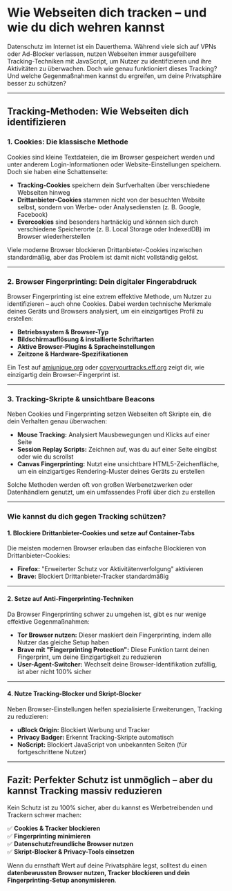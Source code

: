 # Wie Webseiten dich tracken – und wie du dich wehren kannst

Datenschutz im Internet ist ein Dauerthema. Während viele sich auf VPNs oder Ad-Blocker verlassen, nutzen Webseiten immer ausgefeiltere Tracking-Techniken mit JavaScript, um Nutzer zu identifizieren und ihre Aktivitäten zu überwachen. Doch wie genau funktioniert dieses Tracking? Und welche Gegenmaßnahmen kannst du ergreifen, um deine Privatsphäre besser zu schützen?

---

## Tracking-Methoden: Wie Webseiten dich identifizieren

### 1. Cookies: Die klassische Methode
Cookies sind kleine Textdateien, die im Browser gespeichert werden und unter anderem Login-Informationen oder Website-Einstellungen speichern. Doch sie haben eine Schattenseite:

- **Tracking-Cookies** speichern dein Surfverhalten über verschiedene Webseiten hinweg
- **Drittanbieter-Cookies** stammen nicht von der besuchten Website selbst, sondern von Werbe- oder Analysediensten (z. B. Google, Facebook)
- **Evercookies** sind besonders hartnäckig und können sich durch verschiedene Speicherorte (z. B. Local Storage oder IndexedDB) im Browser wiederherstellen

Viele moderne Browser blockieren Drittanbieter-Cookies inzwischen standardmäßig, aber das Problem ist damit nicht vollständig gelöst.

---

### 2. Browser Fingerprinting: Dein digitaler Fingerabdruck
Browser Fingerprinting ist eine extrem effektive Methode, um Nutzer zu identifizieren – auch ohne Cookies. Dabei werden technische Merkmale deines Geräts und Browsers analysiert, um ein einzigartiges Profil zu erstellen:

- **Betriebssystem & Browser-Typ**
- **Bildschirmauflösung & installierte Schriftarten**
- **Aktive Browser-Plugins & Spracheinstellungen**
- **Zeitzone & Hardware-Spezifikationen**

Ein Test auf [amiunique.org](https://amiunique.org) oder [coveryourtracks.eff.org](https://coveryourtracks.eff.org/) zeigt dir, wie einzigartig dein Browser-Fingerprint ist.  

---

### 3. Tracking-Skripte & unsichtbare Beacons
Neben Cookies und Fingerprinting setzen Webseiten oft Skripte ein, die dein Verhalten genau überwachen:  

- **Mouse Tracking:** Analysiert Mausbewegungen und Klicks auf einer Seite
- **Session Replay Scripts:** Zeichnen auf, was du auf einer Seite eingibst oder wie du scrollst
- **Canvas Fingerprinting:** Nutzt eine unsichtbare HTML5-Zeichenfläche, um ein einzigartiges Rendering-Muster deines Geräts zu erstellen

Solche Methoden werden oft von großen Werbenetzwerken oder Datenhändlern genutzt, um ein umfassendes Profil über dich zu erstellen

---

### Wie kannst du dich gegen Tracking schützen?  

#### 1. Blockiere Drittanbieter-Cookies und setze auf Container-Tabs
Die meisten modernen Browser erlauben das einfache Blockieren von Drittanbieter-Cookies:  

- **Firefox:** "Erweiterter Schutz vor Aktivitätenverfolgung" aktivieren  
- **Brave:** Blockiert Drittanbieter-Tracker standardmäßig  

---

#### 2. Setze auf Anti-Fingerprinting-Techniken
Da Browser Fingerprinting schwer zu umgehen ist, gibt es nur wenige effektive Gegenmaßnahmen:  

- **Tor Browser nutzen:** Dieser maskiert dein Fingerprinting, indem alle Nutzer das gleiche Setup haben
- **Brave mit "Fingerprinting Protection":** Diese Funktion tarnt deinen Fingerprint, um deine Einzigartigkeit zu reduzieren
- **User-Agent-Switcher:** Wechselt deine Browser-Identifikation zufällig, ist aber nicht 100% sicher

---

#### 4. Nutze Tracking-Blocker und Skript-Blocker
Neben Browser-Einstellungen helfen spezialisierte Erweiterungen, Tracking zu reduzieren:  

- **uBlock Origin:** Blockiert Werbung und Tracker
- **Privacy Badger:** Erkennt Tracking-Skripte automatisch
- **NoScript:** Blockiert JavaScript von unbekannten Seiten (für fortgeschrittene Nutzer)

---

## **Fazit: Perfekter Schutz ist unmöglich – aber du kannst Tracking massiv reduzieren**  

Kein Schutz ist zu 100% sicher, aber du kannst es Werbetreibenden und Trackern schwer machen:  

✅ **Cookies & Tracker blockieren**  
✅ **Fingerprinting minimieren**  
✅ **Datenschutzfreundliche Browser nutzen**  
✅ **Skript-Blocker & Privacy-Tools einsetzen**  

Wenn du ernsthaft Wert auf deine Privatsphäre legst, solltest du einen **datenbewussten Browser nutzen, Tracker blockieren und dein Fingerprinting-Setup anonymisieren**.  
